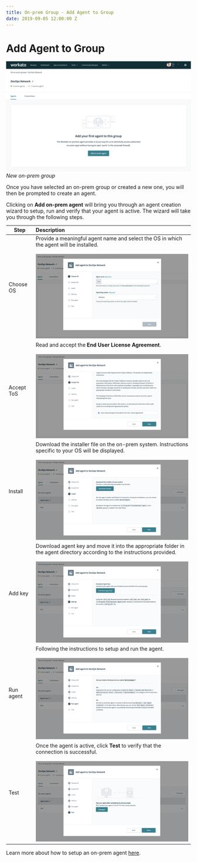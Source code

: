 ```yaml
---
title: On-prem Group - Add Agent to Group
date: 2019-09-05 12:00:00 Z
---
```


# Add Agent to Group

![New on-prem group](/assets/images/on-prem/empty-group.png)
*New on-prem group*

Once you have selected an on-prem group or created a new one, you will then be prompted to create an agent.

Clicking on **Add on-prem agent** will bring you through an agent creation wizard to setup, run and verify that your agent is active. The wizard will take you through the following steps.

| Step       | Description |
| ---------- | :---------- |
| Choose OS  | Provide a meaningful agent name and select the OS in which the agent will be installed.<br><br>![Choose OS](/assets/images/on-prem/choose-os.png) |
| Accept ToS | Read and accept the **End User License Agreement**.<br><br>![Accept ToS](/assets/images/on-prem/accept-tos.png) |
| Install    | Download the installer file on the on-prem system. Instructions specific to your OS will be displayed.<br><br>![Install](/assets/images/on-prem/install.png) |
| Add key    | Download agent key and move it into the appropriate folder in the agent directory according to the instructions provided.<br><br>![Add key](/assets/images/on-prem/add-key.png) |
| Run agent  | Following the instructions to setup and run the agent.<br><br>![Run agent](/assets/images/on-prem/run-agent-wizard.png) |
| Test       | Once the agent is active, click **Test** to verify that the connection is successful.<br><br>![test](/assets/images/on-prem/test-agent-setup.png) |

Learn more about how to setup an on-prem agent [here](/on-prem/agents/setup.md).
